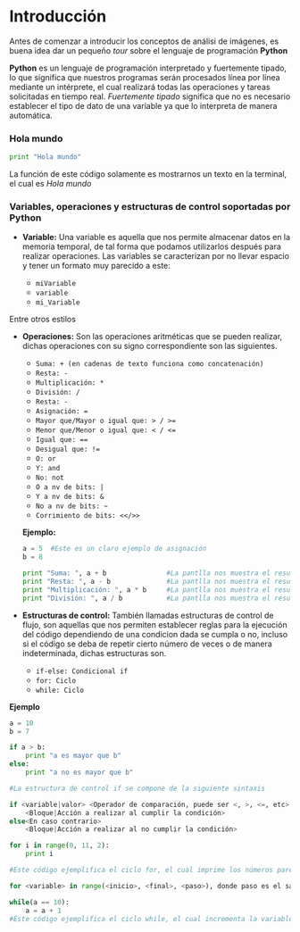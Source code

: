 # Introducción

Antes de comenzar a introducir los conceptos de análisi de imágenes, es buena idea dar un pequeño *tour* sobre el lenguaje de programación **Python**

**Python** es un lenguaje de programación interpretado y fuertemente tipado, lo que significa que nuestros programas serán procesados línea por línea mediante un intérprete, el cual realizará todas las operaciones y tareas solicitadas en tiempo real. *Fuertemente tipado* significa que no es necesario establecer el tipo de dato de una variable ya que lo interpreta de manera automática.

### Hola mundo

```python
print "Hola mundo"
```
La función de este código solamente es mostrarnos un texto en la terminal, el cual es *Hola mundo*

### Variables, operaciones y estructuras de control soportadas por Python

* __Variable:__ Una variable es aquella que nos permite almacenar datos en la memoria temporal, de tal forma que podamos utilizarlos después para realizar operaciones. Las variables se caracterizan por no llevar espacio y tener un formato muy parecido a este:

	* `miVariable`
	* `variable`
	* `mi_Variable`

Entre otros estilos

* **Operaciones:** Son las operaciones aritméticas que se pueden realizar, dichas operaciones con su signo correspondiente son las siguientes.
	
	* `Suma: + (en cadenas de texto funciona como concatenación)` 
	* `Resta: -`
	* `Multiplicación: *`
	* `División: /`
	* `Resta: -`
	* `Asignación: =`
	* `Mayor que/Mayor o igual que: > / >=`
	* `Menor que/Menor o igual que: < / <=`
	* `Igual que: ==`
	* `Desigual que: !=`
	* `O: or`
	* `Y: and`
	* `No: not`
	* `O a nv de bits: |`
	* `Y a nv de bits: &`
	* `No a nv de bits: ~`
	* `Corrimiento de bits: <</>>`

	**Ejemplo:**

	```python
	a = 5  #Este es un claro ejemplo de asignación
	b = 8

	print "Suma: ", a + b 				#La pantlla nos muestra el resultado, el cual es 13
	print "Resta: ", a - b 				#La pantlla nos muestra el resultado, el cual es -3
	print "Multiplicación: ", a * b 	#La pantlla nos muestra el resultado, el cual es 40
	print "División: ", a / b 			#La pantlla nos muestra el resultado, el cual es 0.625
	```
* **Estructuras de control:** También llamadas estructuras de control de flujo, son aquellas que nos permiten establecer reglas para la ejecución del código dependiendo de una condicion dada se cumpla o no, incluso si el código se deba de repetir cierto número de veces o de manera indeterminada, dichas estructuras son.

	* `if-else: Condicional if`
	* `for: Ciclo`
	* `while: Ciclo`

**Ejemplo**

```python
a = 10
b = 7

if a > b:
	print "a es mayor que b"
else:
	print "a no es mayor que b"

#La estructura de control if se compone de la siguiente sintaxis

if <variable|valor> <Operador de comparación, puede ser <, >, <=, etc> <variable|valor>
	<Bloque|Acción a realizar al cumplir la condición>
else<En caso contrario>
	<Bloque|Acción a realizar al no cumplir la condición>

for i in range(0, 11, 2):
	print i

#Este código ejemplifica el ciclo for, el cual imprime los números pares del 1 al 10, funciona con la siguiente sintaxis

for <variable> in range(<inicio>, <final>, <paso>), donde paso es el salto que realizará entre los números por iteración

while(a == 10):
	a = a + 1
#Este código ejemplifica el ciclo while, el cual incrementa la variable a hasta que llegue al número 10, funciona muy parecido al if

```